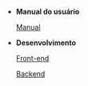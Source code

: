 * **Manual do usuário**

	[Manual](Manual/manual.md)

* **Desenvolvimento**

	[Front-end](Frontend/frontend.md)	

	[Backend](Backend/backend.md)


